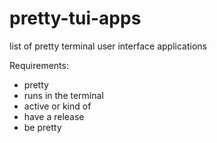 # pretty-tui-apps
list of pretty terminal user interface applications

Requirements:
- pretty
- runs in the terminal
- active or kind of
- have a release
- be pretty
